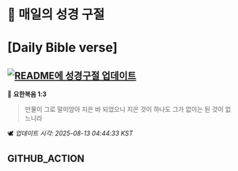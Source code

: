 # 🙏 매일의 성경 구절
# [Daily Bible verse]
## [![README에 성경구절 업데이트](https://github.com/DONGSUKA/first_test/actions/workflows/update-readme-bible.yml/badge.svg)](https://github.com/DONGSUKA/first_test/actions/workflows/update-readme-bible.yml)
<!-- START_BIBLE_VERSE -->
📖 **요한복음 1:3**
> 만물이 그로 말미암아 지은 바 되었으니 지은 것이 하나도 그가 없이는 된 것이 없느니라

🕊️ _업데이트 시각: 2025-08-13 04:44:33 KST_
  <!-- END_BIBLE_VERSE -->
## GITHUB_ACTION
